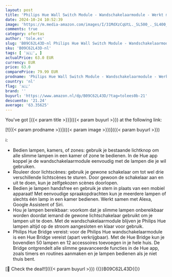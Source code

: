 ```yaml
---
layout: post
title: 'Philips Hue Wall Switch Module - Wandschakelaarmodule - Werkt met alle Hue Lampen - 2-Pack'
date: 2024-10-24 10:52:39
image: 'https://m.media-amazon.com/images/I/31MdXzCqUtL._SL500_._SL400_.jpg'
comments: true
category: ofertas
author: 'tole.es'
slug: 'B09C62L43D-nl Philips Hue Wall Switch Module - Wandschakelaarmodule -...'
sku: 'B09C62L43D-nl'
tags: [ '🇳🇱', ]
actualPrice: 63.0 EUR
currency: EUR
price: 63.0
comparePrice: 79.99 EUR
prodname: 'Philips Hue Wall Switch Module - Wandschakelaarmodule - Werkt met alle Hue Lampen - 2-Pack'
country: 'nl'
flag: '🇳🇱'
brand: ''
buyurl: 'https://www.amazon.nl/dp/B09C62L43D/?tag=tolees0b-21'
descuento: '21.24'
average: '63.35625'
---
```


You've got [{{< param title >}}]({{< param buyurl >}}) at the following link:

[![{{< param prodname >}}]({{< param image >}})]({{< param buyurl >}})

ℹ️:

- Bedien lampen, kamers, of zones: gebruik je bestaande lichtknop om alle slimme lampen in een kamer of zone te bedienen. In de Hue app koppel je de wandschakelaarmodule eenvoudig met de lampen die je wil gebruiken.
- Rouleer door lichtscènes: gebruik je gewone schakelaar om tot wel drie verschillende lichtscènes te sturen. Door gewoon de schakelaar aan en uit te doen, kun je zelfgekozen scènes doorlopen.
- Bedien je lampen handsfree en gebruik je stem in plaats van een mobiel apparaat! Met eenvoudige spraakopdrachten kun je meerdere lampen of slechts één lamp in een kamer bedienen. Werkt samen met Alexa, Google Assistent of Siri.
- Hou je lampen bereikbaar: voorkom dat je slimme lampen onbereikbaar worden doordat iemand de gewone lichtschakelaar gebruikt om je lampen uit te doen. Met de wandschakelaarmodule blijven je Philips Hue lampen altijd op de stroom aangesloten en klaar voor gebruik.
- Philips Hue Bridge vereist: voor de Philips Hue wandschakelaarmodule is een Hue Bridge vereist (apart verkrijgbaar). Met de Hue Bridge kun je bovendien 50 lampen en 12 accessoires toevoegen in je hele huis. De Bridge ontgrendelt alle slimme geavanceerde functies in de Hue app, zoals timers en routines aanmaken en je lampen bedienen als je niet thuis bent.

[🛒 Check the deal!!]({{< param buyurl >}})
{{<world>}}B09C62L43D{{</world>}}
